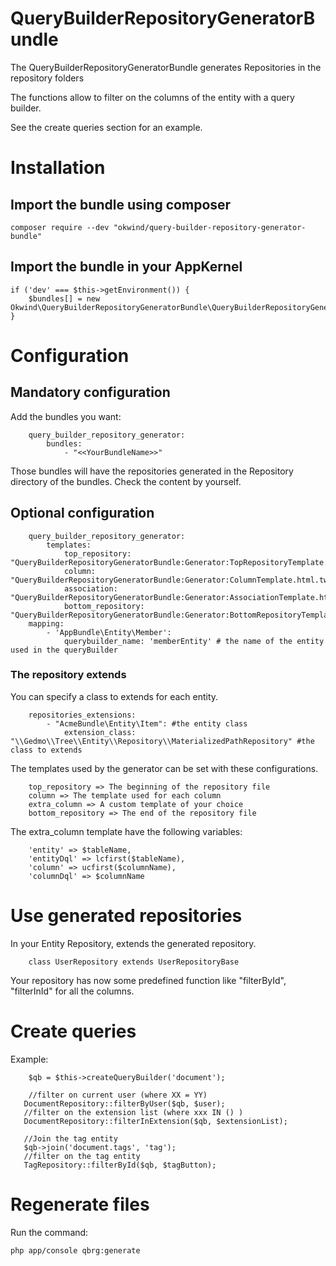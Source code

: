 # QueryBuilderRepositoryGeneratorBundle
The QueryBuilderRepositoryGeneratorBundle generates Repositories in the repository folders

The functions allow to filter on the columns of the entity with a query builder.

See the create queries section for an example.

# Installation

## Import the bundle using composer
    composer require --dev "okwind/query-builder-repository-generator-bundle"

## Import the bundle in your AppKernel
    if ('dev' === $this->getEnvironment()) {
        $bundles[] = new Okwind\QueryBuilderRepositoryGeneratorBundle\QueryBuilderRepositoryGeneratorBundle();
    }

# Configuration

## Mandatory configuration
Add the bundles you want:

		query_builder_repository_generator:
    		bundles:
        		- "<<YourBundleName>>"
Those bundles will have the repositories generated in the Repository directory of the bundles. Check the content by yourself.

## Optional configuration

		query_builder_repository_generator:
			templates:
				top_repository: "QueryBuilderRepositoryGeneratorBundle:Generator:TopRepositoryTemplate.html.twig"
				column: "QueryBuilderRepositoryGeneratorBundle:Generator:ColumnTemplate.html.twig"
				association: "QueryBuilderRepositoryGeneratorBundle:Generator:AssociationTemplate.html.twig"
				bottom_repository: "QueryBuilderRepositoryGeneratorBundle:Generator:BottomRepositoryTemplate.html.twig"
		mapping:
			- 'AppBundle\Entity\Member':
				querybuilder_name: 'memberEntity' # the name of the entity used in the queryBuilder

### The repository extends

You can specify a class to extends for each entity.


		repositories_extensions:
			- "AcmeBundle\Entity\Item": #the entity class
				extension_class: "\\Gedmo\\Tree\\Entity\\Repository\\MaterializedPathRepository" #the class to extends

The templates used by the generator can be set with these configurations.

		top_repository => The beginning of the repository file
		column => The template used for each column
		extra_column => A custom template of your choice
		bottom_repository => The end of the repository file

The extra_column template have the following variables:

		'entity' => $tableName,
		'entityDql' => lcfirst($tableName),
		'column' => ucfirst($columnName),
		'columnDql' => $columnName

# Use generated repositories

In your Entity Repository, extends the generated repository.

		class UserRepository extends UserRepositoryBase

Your repository has now some predefined function like "filterById", "filterInId" for all the columns.

# Create queries

 Example:

		$qb = $this->createQueryBuilder('document');

		//filter on current user (where XX = YY)
       DocumentRepository::filterByUser($qb, $user);
       //filter on the extension list (where xxx IN () )
       DocumentRepository::filterInExtension($qb, $extensionList);

       //Join the tag entity
       $qb->join('document.tags', 'tag');
       //filter on the tag entity
       TagRepository::filterById($qb, $tagButton);

# Regenerate files

Run the command:

    php app/console qbrg:generate
